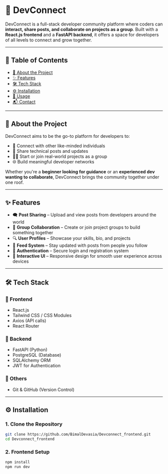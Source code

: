 # 🚀 **DevConnect**

DevConnect is a full-stack developer community platform where coders can **interact, share posts, and collaborate on projects as a group**. Built with a **React.js frontend** and a **FastAPI backend**, it offers a space for developers of all levels to connect and grow together.

---

## 📌 Table of Contents

- [🧠 About the Project](#-about-the-project)
- [✨ Features](#-features)
- [🛠️ Tech Stack](#-tech-stack)
- [⚙️ Installation](#-installation)
- [🚀 Usage](#-usage)
- [📬 Contact](#-contact)

---

## 🧠 About the Project

DevConnect aims to be the go-to platform for developers to:

- 🤝 Connect with other like-minded individuals  
- 📝 Share technical posts and updates  
- 👨‍💻 Start or join real-world projects as a group  
- 🌐 Build meaningful developer networks  

Whether you're a **beginner looking for guidance** or an **experienced dev wanting to collaborate**, DevConnect brings the community together under one roof.

---

## ✨ Features

- 🗨️ **Post Sharing** – Upload and view posts from developers around the world  
- 👥 **Group Collaboration** – Create or join project groups to build something together  
- 🔍 **User Profiles** – Showcase your skills, bio, and projects  
- 📢 **Feed System** – Stay updated with posts from people you follow  
- 🔐 **Authentication** – Secure login and registration system  
- 💬 **Interactive UI** – Responsive design for smooth user experience across devices  

---

## 🛠️ Tech Stack

### 🔹 Frontend
- React.js  
- Tailwind CSS / CSS Modules  
- Axios (API calls)  
- React Router  

### 🔹 Backend
- FastAPI (Python)  
- PostgreSQL (Database)  
- SQLAlchemy ORM  
- JWT for Authentication  

### 🔹 Others
- Git & GitHub (Version Control)  

---

## ⚙️ Installation

### 1. Clone the Repository

```bash
git clone https://github.com/BimalDevasia/Devconnect_frontend.git
cd Devconnect_frontend
```
### 2. Frontend Setup

```bash
npm install
npm run dev
```
